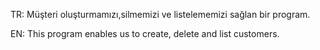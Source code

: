TR:
Müşteri oluşturmamızı,silmemizi ve listelememizi sağlan bir program.

EN:
This program enables us to create, delete and list customers.
